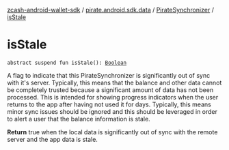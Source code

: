 [zcash-android-wallet-sdk](../../index.md) / [pirate.android.sdk.data](../index.md) / [PirateSynchronizer](index.md) / [isStale](./is-stale.md)

# isStale

`abstract suspend fun isStale(): `[`Boolean`](https://kotlinlang.org/api/latest/jvm/stdlib/kotlin/-boolean/index.html)

A flag to indicate that this PirateSynchronizer is significantly out of sync with it's server. Typically, this means
that the balance and other data cannot be completely trusted because a significant amount of data has not been
processed. This is intended for showing progress indicators when the user returns to the app after having not
used it for days. Typically, this means minor sync issues should be ignored and this should be leveraged in order
to alert a user that the balance information is stale.

**Return**
true when the local data is significantly out of sync with the remote server and the app data is stale.

